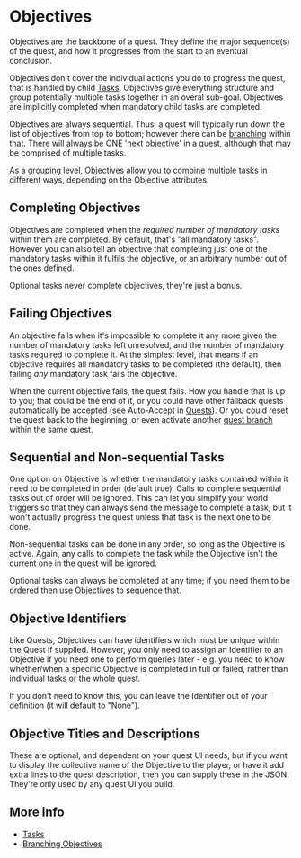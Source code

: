 # Objectives

Objectives are the backbone of a quest. They define the major sequence(s) of the
quest, and how it progresses from the start to an eventual conclusion.

Objectives don't cover the individual actions you do to progress the quest, that
is handled by child [Tasks](Tasks.md). Objectives give everything structure and
group potentially multiple tasks together in an overal sub-goal. Objectives are
implicitly completed when mandatory child tasks are completed.

Objectives are always sequential. Thus, a quest will typically run down the list of
objectives from top to bottom; however there can be [branching](Branching.md) within that.
There will always be ONE 'next objective' in a quest, although that may be
comprised of multiple tasks.

As a grouping level, Objectives allow you to combine multiple tasks in different
ways, depending on the Objective attributes. 

## Completing Objectives

Objectives are completed when the *required number of mandatory tasks* within them
are completed. By default, that's "all mandatory tasks". However you can also
tell an objective that completing just one of the mandatory tasks within it fulfils
the objective, or an arbitrary number out of the ones defined. 

Optional tasks never complete objectives, they're just a bonus.

## Failing Objectives

An objective fails when it's impossible to complete it any more given the 
number of mandatory tasks left unresolved, and the number of mandatory
tasks required to complete it. At the simplest level, that means if an objective
requires all mandatory tasks to be completed (the default), then failing *any* mandatory
task fails the objective.

When the current objective fails, the quest fails. How you handle that is up to
you; that could be the end of it, or you could have other fallback quests 
automatically be accepted (see Auto-Accept in [Quests](Quests.md)). Or you could
reset the quest back to the beginning, or even activate another [quest branch](Branching.md)
within the same quest.


## Sequential and Non-sequential Tasks

One option on Objective is whether the mandatory tasks contained within it need to be
completed in order (default true). Calls to complete sequential tasks out of order 
will be ignored. This can let you simplify your world triggers so that they can
always send the message to complete a task, but it won't actually progress the 
quest unless that task is the next one to be done.

Non-sequential tasks can be done in any order, so long as the Objective is active.
Again, any calls to complete the task while the Objective isn't the current one
in the quest will be ignored.

Optional tasks can always be completed at any time; if you need them to be 
ordered then use Objectives to sequence that.

## Objective Identifiers

Like Quests, Objectives can have identifiers which must be unique within the Quest
if supplied. However, you only need to assign an Identifier to an Objective if 
you need one to perform queries later - e.g. you need to know whether/when a
specific Objective is completed in full or failed, rather than individual tasks or the whole
quest.

If you don't need to know this, you can leave the Identifier out of your definition
(it will default to "None").

## Objective Titles and Descriptions

These are optional, and dependent on your quest UI needs, but if you want to
display the collective name of the Objective to the player, or have it add extra lines to
the quest description, then you can supply these in the JSON. They're only used
by any quest UI you build.

## More info

* [Tasks](Tasks.md)
* [Branching Objectives](Branching.md)